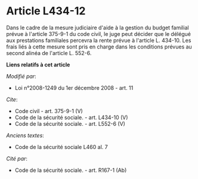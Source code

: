 # Article L434-12

Dans le cadre de la mesure judiciaire d'aide à la gestion du budget familial prévue à l'article 375-9-1 du code civil, le
juge peut décider que le délégué aux prestations familiales percevra la rente prévue à l'article L. 434-10. Les frais liés à
cette mesure sont pris en charge dans les conditions prévues au second alinéa de l'article L. 552-6.

**Liens relatifs à cet article**

_Modifié par_:

  - Loi n°2008-1249 du 1er décembre 2008 - art. 11

_Cite_:

  - Code civil - art. 375-9-1 (V)
  - Code de la sécurité sociale. - art. L434-10 (V)
  - Code de la sécurité sociale. - art. L552-6 (V)

_Anciens textes_:

  - Code de la sécurité sociale L460 al. 7

_Cité par_:

  - Code de la sécurité sociale. - art. R167-1 (Ab)
